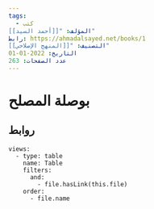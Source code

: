 ```yaml
---
tags:
  - كتب
المؤلف: "[[أحمد السيد]]"
رابط: https://ahmadalsayed.net/books/1
التصنيف: "[[المنهج الإصلاحي]]"
التاريخ: 2022-01-01
عدد الصفحات: 263
---
```

# بوصلة المصلح

## روابط

```base
views:
  - type: table
    name: Table
    filters:
      and:
        - file.hasLink(this.file)
    order:
      - file.name

```